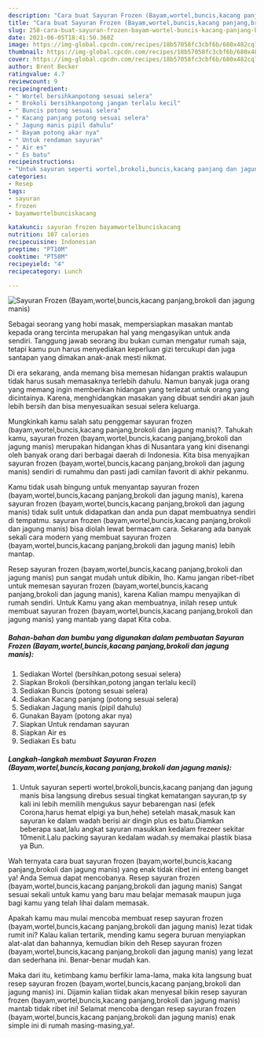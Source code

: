 ```yaml
---
description: "Cara buat Sayuran Frozen (Bayam,wortel,buncis,kacang panjang,brokoli dan jagung manis) yang lezat dan Mudah Dibuat"
title: "Cara buat Sayuran Frozen (Bayam,wortel,buncis,kacang panjang,brokoli dan jagung manis) yang lezat dan Mudah Dibuat"
slug: 258-cara-buat-sayuran-frozen-bayam-wortel-buncis-kacang-panjang-brokoli-dan-jagung-manis-yang-lezat-dan-mudah-dibuat
date: 2021-06-05T18:41:50.360Z
image: https://img-global.cpcdn.com/recipes/18b57058fc3cbf6b/680x482cq70/sayuran-frozen-bayamwortelbunciskacang-panjangbrokoli-dan-jagung-manis-foto-resep-utama.jpg
thumbnail: https://img-global.cpcdn.com/recipes/18b57058fc3cbf6b/680x482cq70/sayuran-frozen-bayamwortelbunciskacang-panjangbrokoli-dan-jagung-manis-foto-resep-utama.jpg
cover: https://img-global.cpcdn.com/recipes/18b57058fc3cbf6b/680x482cq70/sayuran-frozen-bayamwortelbunciskacang-panjangbrokoli-dan-jagung-manis-foto-resep-utama.jpg
author: Brent Becker
ratingvalue: 4.7
reviewcount: 9
recipeingredient:
- " Wortel bersihkanpotong sesuai selera"
- " Brokoli bersihkanpotong jangan terlalu kecil"
- " Buncis potong sesuai selera"
- " Kacang panjang potong sesuai selera"
- " Jagung manis pipil dahulu"
- " Bayam potong akar nya"
- " Untuk rendaman sayuran"
- " Air es"
- " Es batu"
recipeinstructions:
- "Untuk sayuran seperti wortel,brokoli,buncis,kacang panjang dan jagung manis bisa langsung direbus sesuai tingkat kematangan sayuran,tp sy kali ini lebih memilih mengukus sayur bebarengan nasi (efek Corona,harus hemat elpigi ya bun,hehe) setelah masak,masuk kan sayuran ke dalam wadah berisi air dingin plus es batu.Diamkan beberapa saat,lalu angkat sayuran masukkan kedalam frezeer sekitar 10menit.Lalu packing sayuran kedalam wadah.sy memakai plastik biasa ya Bun."
categories:
- Resep
tags:
- sayuran
- frozen
- bayamwortelbunciskacang

katakunci: sayuran frozen bayamwortelbunciskacang 
nutrition: 107 calories
recipecuisine: Indonesian
preptime: "PT10M"
cooktime: "PT58M"
recipeyield: "4"
recipecategory: Lunch

---
```



![Sayuran Frozen (Bayam,wortel,buncis,kacang panjang,brokoli dan jagung manis)](https://img-global.cpcdn.com/recipes/18b57058fc3cbf6b/680x482cq70/sayuran-frozen-bayamwortelbunciskacang-panjangbrokoli-dan-jagung-manis-foto-resep-utama.jpg)

Sebagai seorang yang hobi masak, mempersiapkan masakan mantab kepada orang tercinta merupakan hal yang mengasyikan untuk anda sendiri. Tanggung jawab seorang ibu bukan cuman mengatur rumah saja, tetapi kamu pun harus menyediakan keperluan gizi tercukupi dan juga santapan yang dimakan anak-anak mesti nikmat.

Di era  sekarang, anda memang bisa memesan hidangan praktis walaupun tidak harus susah memasaknya terlebih dahulu. Namun banyak juga orang yang memang ingin memberikan hidangan yang terlezat untuk orang yang dicintainya. Karena, menghidangkan masakan yang dibuat sendiri akan jauh lebih bersih dan bisa menyesuaikan sesuai selera keluarga. 



Mungkinkah kamu salah satu penggemar sayuran frozen (bayam,wortel,buncis,kacang panjang,brokoli dan jagung manis)?. Tahukah kamu, sayuran frozen (bayam,wortel,buncis,kacang panjang,brokoli dan jagung manis) merupakan hidangan khas di Nusantara yang kini disenangi oleh banyak orang dari berbagai daerah di Indonesia. Kita bisa menyajikan sayuran frozen (bayam,wortel,buncis,kacang panjang,brokoli dan jagung manis) sendiri di rumahmu dan pasti jadi camilan favorit di akhir pekanmu.

Kamu tidak usah bingung untuk menyantap sayuran frozen (bayam,wortel,buncis,kacang panjang,brokoli dan jagung manis), karena sayuran frozen (bayam,wortel,buncis,kacang panjang,brokoli dan jagung manis) tidak sulit untuk didapatkan dan anda pun dapat membuatnya sendiri di tempatmu. sayuran frozen (bayam,wortel,buncis,kacang panjang,brokoli dan jagung manis) bisa diolah lewat bermacam cara. Sekarang ada banyak sekali cara modern yang membuat sayuran frozen (bayam,wortel,buncis,kacang panjang,brokoli dan jagung manis) lebih mantap.

Resep sayuran frozen (bayam,wortel,buncis,kacang panjang,brokoli dan jagung manis) pun sangat mudah untuk dibikin, lho. Kamu jangan ribet-ribet untuk memesan sayuran frozen (bayam,wortel,buncis,kacang panjang,brokoli dan jagung manis), karena Kalian mampu menyajikan di rumah sendiri. Untuk Kamu yang akan membuatnya, inilah resep untuk membuat sayuran frozen (bayam,wortel,buncis,kacang panjang,brokoli dan jagung manis) yang mantab yang dapat Kita coba.

<!--inarticleads1-->

##### Bahan-bahan dan bumbu yang digunakan dalam pembuatan Sayuran Frozen (Bayam,wortel,buncis,kacang panjang,brokoli dan jagung manis):

1. Sediakan  Wortel (bersihkan,potong sesuai selera)
1. Siapkan  Brokoli (bersihkan,potong jangan terlalu kecil)
1. Sediakan  Buncis (potong sesuai selera)
1. Sediakan  Kacang panjang (potong sesuai selera)
1. Sediakan  Jagung manis (pipil dahulu)
1. Gunakan  Bayam (potong akar nya)
1. Siapkan  Untuk rendaman sayuran
1. Siapkan  Air es
1. Sediakan  Es batu




<!--inarticleads2-->

##### Langkah-langkah membuat Sayuran Frozen (Bayam,wortel,buncis,kacang panjang,brokoli dan jagung manis):

1. Untuk sayuran seperti wortel,brokoli,buncis,kacang panjang dan jagung manis bisa langsung direbus sesuai tingkat kematangan sayuran,tp sy kali ini lebih memilih mengukus sayur bebarengan nasi (efek Corona,harus hemat elpigi ya bun,hehe) setelah masak,masuk kan sayuran ke dalam wadah berisi air dingin plus es batu.Diamkan beberapa saat,lalu angkat sayuran masukkan kedalam frezeer sekitar 10menit.Lalu packing sayuran kedalam wadah.sy memakai plastik biasa ya Bun.




Wah ternyata cara buat sayuran frozen (bayam,wortel,buncis,kacang panjang,brokoli dan jagung manis) yang enak tidak ribet ini enteng banget ya! Anda Semua dapat mencobanya. Resep sayuran frozen (bayam,wortel,buncis,kacang panjang,brokoli dan jagung manis) Sangat sesuai sekali untuk kamu yang baru mau belajar memasak maupun juga bagi kamu yang telah lihai dalam memasak.

Apakah kamu mau mulai mencoba membuat resep sayuran frozen (bayam,wortel,buncis,kacang panjang,brokoli dan jagung manis) lezat tidak rumit ini? Kalau kalian tertarik, mending kamu segera buruan menyiapkan alat-alat dan bahannya, kemudian bikin deh Resep sayuran frozen (bayam,wortel,buncis,kacang panjang,brokoli dan jagung manis) yang lezat dan sederhana ini. Benar-benar mudah kan. 

Maka dari itu, ketimbang kamu berfikir lama-lama, maka kita langsung buat resep sayuran frozen (bayam,wortel,buncis,kacang panjang,brokoli dan jagung manis) ini. Dijamin kalian tiidak akan menyesal bikin resep sayuran frozen (bayam,wortel,buncis,kacang panjang,brokoli dan jagung manis) mantab tidak ribet ini! Selamat mencoba dengan resep sayuran frozen (bayam,wortel,buncis,kacang panjang,brokoli dan jagung manis) enak simple ini di rumah masing-masing,ya!.

